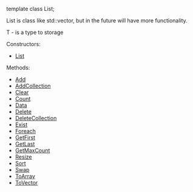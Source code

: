 template<typename T> 
class List;

List is class like std::vector, but in the future will have more functionality.

T - is a type to storage

Constructors:
- [List<T>](https://github.com/bastekmisiek02/BearList/blob/master/Documentation/Constructors.txt)

Methods:

- [Add](https://github.com/bastekmisiek02/BearList/blob/master/Documentation/Add.txt)
- [AddCollection](https://github.com/bastekmisiek02/BearList/blob/master/Documentation/AddCollection.txt)
- [Clear](https://github.com/bastekmisiek02/BearList/blob/master/Documentation/Clear.txt)
- [Count](https://github.com/bastekmisiek02/BearList/blob/master/Documentation/Count.txt)
- [Data](https://github.com/bastekmisiek02/BearList/blob/master/Documentation/Data.txt)
- [Delete](https://github.com/bastekmisiek02/BearList/blob/master/Documentation/Delete.txt)
- [DeleteCollection](https://github.com/bastekmisiek02/BearList/blob/master/Documentation/DeleteCollection.txt)
- [Exist](https://github.com/bastekmisiek02/BearList/blob/master/Documentation/Exist.txt)
- [Foreach](https://github.com/bastekmisiek02/BearList/blob/master/Documentation/Foreach.txt)
- [GetFirst](https://github.com/bastekmisiek02/BearList/blob/master/Documentation/GetFirst.txt)
- [GetLast](https://github.com/bastekmisiek02/BearList/blob/master/Documentation/GetLast.txt)
- [GetMaxCount](https://github.com/bastekmisiek02/BearList/blob/master/Documentation/GetMaxCount.txt)
- [Resize](https://github.com/bastekmisiek02/BearList/blob/master/Documentation/Resize.txt)
- [Sort](https://github.com/bastekmisiek02/BearList/blob/master/Documentation/Sort.txt)
- [Swap](https://github.com/bastekmisiek02/BearList/blob/master/Documentation/Swap.txt)
- [ToArray](https://github.com/bastekmisiek02/BearList/blob/master/Documentation/ToArray.txt)
- [ToVector](https://github.com/bastekmisiek02/BearList/blob/master/Documentation/ToVector.txt)